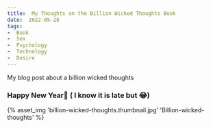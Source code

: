 ```yaml
---
title:  My Thoughts on the Billion Wicked Thoughts Book
date:  2022-05-28
tags:
-  Book
-  Sex
-  Psychology
-  Technology
-  Desire
---
```


My blog post about a billion wicked thoughts

<!--Excerpt-->
###  Happy New Year🎊  ( I know it is late but 😂)


{% asset_img 'billion-wicked-thoughts.thumbnail.jpg' 'Billion-wicked-thoughts' %}